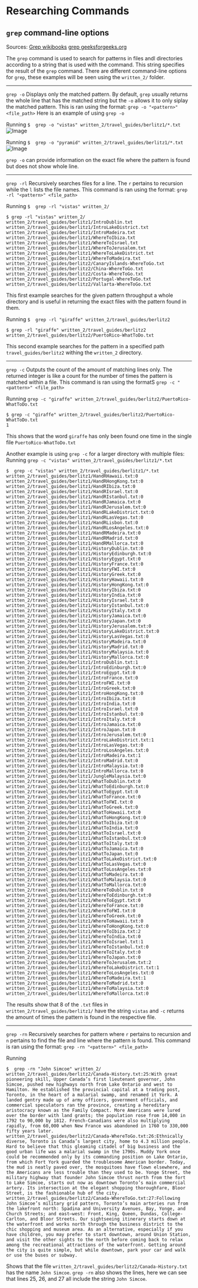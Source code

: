 # Researching Commands

 ## `grep` command-line options
 Sources: [Grep wikibooks](https://en.wikibooks.org/wiki/Grep)
 [grep geeksforgeeks.org](https://www.geeksforgeeks.org/grep-command-in-unixlinux/)
 

The `grep` command is used to search for patterns in files andl directories according to a string that is used with the command. This string specifies the result of the `grep` command. There are different command-line options for `grep`, these examples will be seen using the `written_2/` folder.

---

`grep -o`
Displays only the matched pattern. By default, `grep` usually returns the whole line that has the matched string but the `-o` allows it to only siplay the matched pattern. This is ran using the format: `grep -o "<pattern>" <file_path>` Here is an example of using `grep -o`

Running `$  grep -o "vistas" written_2/travel_guides/berlitz1/*.txt`
![Image](https://github.com/karinnamonzon/lab3Report/blob/main/grepO1.png?raw=true)

Running `$  grep -o "pyramid" written_2/travel_guides/berlitz1/*.txt`
![Image](https://github.com/karinnamonzon/lab3Report/blob/main/grepOpyramid.png?raw=true)

`grep -o` can provide information on the exact file where the pattern is found but does not show whole line. 

---

`grep -rl`
Recursively searches files for a line. The `r` pertains to recursion while the `l` lists the file names. This command is ran using the format: `grep -rl "<pattern>" <file_path>` 

Running `$  grep -rl "vistas" written_2/`
```
$ grep -rl "vistas" written_2/
written_2/travel_guides/berlitz1/IntroDublin.txt
written_2/travel_guides/berlitz1/IntroLakeDistrict.txt
written_2/travel_guides/berlitz1/IntroMadeira.txt
written_2/travel_guides/berlitz1/WhereToIbiza.txt
written_2/travel_guides/berlitz1/WhereToIsrael.txt
written_2/travel_guides/berlitz1/WhereToJerusalem.txt
written_2/travel_guides/berlitz1/WhereToLakeDistrict.txt
written_2/travel_guides/berlitz1/WhereToMadeira.txt
written_2/travel_guides/berlitz2/CanaryIslands-WhereToGo.txt
written_2/travel_guides/berlitz2/China-WhereToGo.txt
written_2/travel_guides/berlitz2/Costa-WhereToGo.txt
written_2/travel_guides/berlitz2/Portugal-WhereToGo.txt
written_2/travel_guides/berlitz2/Vallarta-WhereToGo.txt
```
This first example searches for the given pattern throughput a whole directory and is useful in returning the exact files with the pattern found in them.

Running `$  grep -rl "giraffe" written_2/travel_guides/berlitz2`
```
$ grep -rl "giraffe" written_2/travel_guides/berlitz2
written_2/travel_guides/berlitz2/PuertoRico-WhatToDo.txt
```
This second example searches for the pattern in a specified path `travel_guides/berlitz2` withing the `written_2` directory. 

---

`grep -c`
Outputs the count of the amount of matching lines only. The returned integer is like a count for the number of times the pattern is matched within a file. This command is ran using the formatS `grep -c "<pattern>" <file_path>`

Running `grep -c "giraffe" written_2/travel_guides/berlitz2/PuertoRico-WhatToDo.txt`
```
$ grep -c "giraffe" written_2/travel_guides/berlitz2/PuertoRico-WhatToDo.txt 
1
```
This shows that the word `giraffe` has only been found one time in the single file `PuertoRico-WhatToDo.txt`

Another example is using `grep -c` for a larger directory with multiple files:
Running `grep -c "vistas" written_2/travel_guides/berlitz1/*.txt`
```
$  grep -c "vistas" written_2/travel_guides/berlitz1/*.txt
written_2/travel_guides/berlitz1/HandRHawaii.txt:0
written_2/travel_guides/berlitz1/HandRHongKong.txt:0
written_2/travel_guides/berlitz1/HandRIbiza.txt:0
written_2/travel_guides/berlitz1/HandRIsrael.txt:0
written_2/travel_guides/berlitz1/HandRIstanbul.txt:0
written_2/travel_guides/berlitz1/HandRJamaica.txt:0
written_2/travel_guides/berlitz1/HandRJerusalem.txt:0
written_2/travel_guides/berlitz1/HandRLakeDistrict.txt:0
written_2/travel_guides/berlitz1/HandRLasVegas.txt:0
written_2/travel_guides/berlitz1/HandRLisbon.txt:0
written_2/travel_guides/berlitz1/HandRLosAngeles.txt:0
written_2/travel_guides/berlitz1/HandRMadeira.txt:0
written_2/travel_guides/berlitz1/HandRMadrid.txt:0
written_2/travel_guides/berlitz1/HandRMallorca.txt:0
written_2/travel_guides/berlitz1/HistoryDublin.txt:0
written_2/travel_guides/berlitz1/HistoryEdinburgh.txt:0
written_2/travel_guides/berlitz1/HistoryEgypt.txt:0
written_2/travel_guides/berlitz1/HistoryFrance.txt:0
written_2/travel_guides/berlitz1/HistoryFWI.txt:0
written_2/travel_guides/berlitz1/HistoryGreek.txt:0
written_2/travel_guides/berlitz1/HistoryHawaii.txt:0
written_2/travel_guides/berlitz1/HistoryHongKong.txt:0
written_2/travel_guides/berlitz1/HistoryIbiza.txt:0
written_2/travel_guides/berlitz1/HistoryIndia.txt:0
written_2/travel_guides/berlitz1/HistoryIsrael.txt:0
written_2/travel_guides/berlitz1/HistoryIstanbul.txt:0
written_2/travel_guides/berlitz1/HistoryItaly.txt:0
written_2/travel_guides/berlitz1/HistoryJamaica.txt:0
written_2/travel_guides/berlitz1/HistoryJapan.txt:0
written_2/travel_guides/berlitz1/HistoryJerusalem.txt:0
written_2/travel_guides/berlitz1/HistoryLakeDistrict.txt:0
written_2/travel_guides/berlitz1/HistoryLasVegas.txt:0
written_2/travel_guides/berlitz1/HistoryMadeira.txt:0
written_2/travel_guides/berlitz1/HistoryMadrid.txt:0
written_2/travel_guides/berlitz1/HistoryMalaysia.txt:0
written_2/travel_guides/berlitz1/HistoryMallorca.txt:0
written_2/travel_guides/berlitz1/IntroDublin.txt:1
written_2/travel_guides/berlitz1/IntroEdinburgh.txt:0
written_2/travel_guides/berlitz1/IntroEgypt.txt:0
written_2/travel_guides/berlitz1/IntroFrance.txt:0
written_2/travel_guides/berlitz1/IntroFWI.txt:0
written_2/travel_guides/berlitz1/IntroGreek.txt:0
written_2/travel_guides/berlitz1/IntroHongKong.txt:0
written_2/travel_guides/berlitz1/IntroIbiza.txt:0
written_2/travel_guides/berlitz1/IntroIndia.txt:0
written_2/travel_guides/berlitz1/IntroIsrael.txt:0
written_2/travel_guides/berlitz1/IntroIstanbul.txt:0
written_2/travel_guides/berlitz1/IntroItaly.txt:0
written_2/travel_guides/berlitz1/IntroJamaica.txt:0
written_2/travel_guides/berlitz1/IntroJapan.txt:0
written_2/travel_guides/berlitz1/IntroJerusalem.txt:0
written_2/travel_guides/berlitz1/IntroLakeDistrict.txt:1
written_2/travel_guides/berlitz1/IntroLasVegas.txt:0
written_2/travel_guides/berlitz1/IntroLosAngeles.txt:0
written_2/travel_guides/berlitz1/IntroMadeira.txt:1
written_2/travel_guides/berlitz1/IntroMadrid.txt:0
written_2/travel_guides/berlitz1/IntroMalaysia.txt:0
written_2/travel_guides/berlitz1/IntroMallorca.txt:0
written_2/travel_guides/berlitz1/JungleMalaysia.txt:0
written_2/travel_guides/berlitz1/WhatToDublin.txt:0
written_2/travel_guides/berlitz1/WhatToEdinburgh.txt:0
written_2/travel_guides/berlitz1/WhatToEgypt.txt:0
written_2/travel_guides/berlitz1/WhatToFrance.txt:0
written_2/travel_guides/berlitz1/WhatToFWI.txt:0
written_2/travel_guides/berlitz1/WhatToGreek.txt:0
written_2/travel_guides/berlitz1/WhatToHawaii.txt:0
written_2/travel_guides/berlitz1/WhatToHongKong.txt:0
written_2/travel_guides/berlitz1/WhatToIbiza.txt:0
written_2/travel_guides/berlitz1/WhatToIndia.txt:0
written_2/travel_guides/berlitz1/WhatToIsrael.txt:0
written_2/travel_guides/berlitz1/WhatToIstanbul.txt:0
written_2/travel_guides/berlitz1/WhatToItaly.txt:0
written_2/travel_guides/berlitz1/WhatToJamaica.txt:0
written_2/travel_guides/berlitz1/WhatToJapan.txt:0
written_2/travel_guides/berlitz1/WhatToLakeDistrict.txt:0
written_2/travel_guides/berlitz1/WhatToLasVegas.txt:0
written_2/travel_guides/berlitz1/WhatToLosAngeles.txt:0
written_2/travel_guides/berlitz1/WhatToMadeira.txt:0
written_2/travel_guides/berlitz1/WhatToMalaysia.txt:0
written_2/travel_guides/berlitz1/WhatToMallorca.txt:0
written_2/travel_guides/berlitz1/WhereToDublin.txt:0
written_2/travel_guides/berlitz1/WhereToEdinburgh.txt:0
written_2/travel_guides/berlitz1/WhereToEgypt.txt:0
written_2/travel_guides/berlitz1/WhereToFrance.txt:0
written_2/travel_guides/berlitz1/WhereToFWI.txt:0
written_2/travel_guides/berlitz1/WhereToGreek.txt:0
written_2/travel_guides/berlitz1/WhereToHawaii.txt:0
written_2/travel_guides/berlitz1/WhereToHongKong.txt:0
written_2/travel_guides/berlitz1/WhereToIbiza.txt:2
written_2/travel_guides/berlitz1/WhereToIndia.txt:0
written_2/travel_guides/berlitz1/WhereToIsrael.txt:1
written_2/travel_guides/berlitz1/WhereToIstanbul.txt:0
written_2/travel_guides/berlitz1/WhereToItaly.txt:0
written_2/travel_guides/berlitz1/WhereToJapan.txt:0
written_2/travel_guides/berlitz1/WhereToJerusalem.txt:2
written_2/travel_guides/berlitz1/WhereToLakeDistrict.txt:1
written_2/travel_guides/berlitz1/WhereToLosAngeles.txt:0
written_2/travel_guides/berlitz1/WhereToMadeira.txt:1
written_2/travel_guides/berlitz1/WhereToMadrid.txt:0
written_2/travel_guides/berlitz1/WhereToMalaysia.txt:0
written_2/travel_guides/berlitz1/WhereToMallorca.txt:0
```
The results show that 8 of the `.txt` files in `written_2/travel_guides/berlitz1/` have the string `vistas` and `-c` returns the amount of times the pattern is found in the respective file.

---

`grep -rn`
Recursively searches for pattern where `r` pertains to recursion and `n` pertains to find the file and line where the pattern is found. This command is ran using the format: `grep -rn "<pattern>" <file_path>`

Running
```
$  grep -rn "John Simcoe" written_2/
written_2/travel_guides/berlitz2/Canada-History.txt:25:With great pioneering skill, Upper Canada’s first lieutenant governor, John Simcoe, pushed new highways north from Lake Ontario and west to Hamilton. He established the provincial capital at a trading post, Toronto, in the heart of a malarial swamp, and renamed it York. A landed gentry made up of army officers, government officials, and commercial speculators ran the province, creating a hereditary aristocracy known as the Family Compact. More Americans were lured over the border with land grants; the population rose from 14,000 in 1792 to 90,000 by 1812. French-Canadians were also multiplying rapidly, from 60,000 when New France was abandoned in 1760 to 330,000 fifty years later.
written_2/travel_guides/berlitz2/Canada-WhereToGo.txt:26:Ethnically diverse, Toronto is Canada’s largest city, home to 4.3 million people. Hard to believe that this gleaming citadel of big business and the good urban life was a malarial swamp in the 1790s. Muddy York once could be recommended only by its commanding position on Lake Ontario, from which Fort York guarded the troublesome American border. Today, the mud is neatly paved over, the mosquitoes have flown elsewhere, and the Americans are less trouble than they used to be. Yonge Street, the military highway that founder John Simcoe thrust north from the fort to Lake Simcoe, starts out now as downtown Toronto’s main commercial artery. Its intersection at the elegant shopping thoroughfare, Bloor Street, is the fashionable hub of the city.        
written_2/travel_guides/berlitz2/Canada-WhereToGo.txt:27:Following John Simcoe’s military grid pattern, Toronto’s main arteries run from the lakefront north: Spadina and University Avenues, Bay, Yonge, and Church Streets; and east–west: Front, King, Queen, Dundas, College-Carlton, and Bloor Streets. Our sightseeing itinerary starts down at the waterfront and works north through the business district to the chic shopping and museum area. As an alternative, especially if you have children, you may prefer to start downtown, around Union Station, and visit the other sights to the north before coming back to relax among the recreational attractions of the waterfront. Getting around the city is quite simple, but while downtown, park your car and walk or use the buses or subway.
```
Shows that the file `written_2/travel_guides/berlitz2/Canada-History.txt` has the name `John Simcoe`. `grep -rn` also shows the lines, here we can see that lines 25, 26, and 27 all include the string `John Simcoe`.
